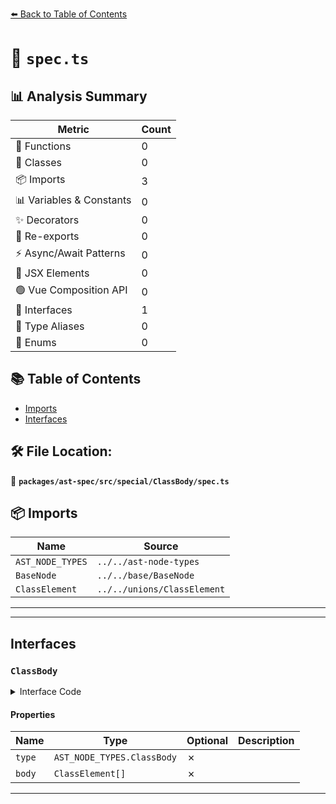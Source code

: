 [⬅️ Back to Table of Contents](../../../../../index.md)

# 📄 `spec.ts`

## 📊 Analysis Summary

| Metric | Count |
|--------|-------|
| 🔧 Functions | 0 |
| 🧱 Classes | 0 |
| 📦 Imports | 3 |
| 📊 Variables & Constants | 0 |
| ✨ Decorators | 0 |
| 🔄 Re-exports | 0 |
| ⚡ Async/Await Patterns | 0 |
| 💠 JSX Elements | 0 |
| 🟢 Vue Composition API | 0 |
| 📐 Interfaces | 1 |
| 📑 Type Aliases | 0 |
| 🎯 Enums | 0 |

## 📚 Table of Contents

- [Imports](#imports)
- [Interfaces](#interfaces)

## 🛠️ File Location:
📂 **`packages/ast-spec/src/special/ClassBody/spec.ts`**

## 📦 Imports

| Name | Source |
|------|--------|
| `AST_NODE_TYPES` | `../../ast-node-types` |
| `BaseNode` | `../../base/BaseNode` |
| `ClassElement` | `../../unions/ClassElement` |


---


---

## Interfaces

### `ClassBody`

<details><summary>Interface Code</summary>

```ts
export interface ClassBody extends BaseNode {
  type: AST_NODE_TYPES.ClassBody;
  body: ClassElement[];
}
```
</details>

#### Properties

| Name | Type | Optional | Description |
|------|------|----------|-------------|
| `type` | `AST_NODE_TYPES.ClassBody` | ✗ |  |
| `body` | `ClassElement[]` | ✗ |  |


---